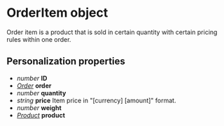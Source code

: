 # OrderItem object

Order item is a product that is sold in certain quantity with certain pricing rules within one order.

## Personalization properties

- _number_ **ID**
- _[Order](#/menu/documentation/MarketingSuite/magento-integration/object/Order)_ **order**
- _number_ **quantity**
- _string_ **price** Item price in "[currency] [amount]" format.
- _number_ **weight**
- _[Product](#/menu/documentation/MarketingSuite/magento-integration/object/Product)_ **product**
